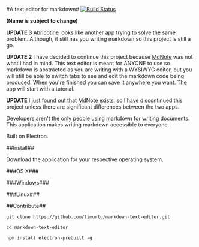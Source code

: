 #A text editor for markdown#
[![Build Status](https://travis-ci.org/timurtu/markdown-text-editor.svg?branch=master)](https://travis-ci.org/timurtu/markdown-text-editor)

**(Name is subject to change)**

**UPDATE 3** [Abricotine](http://abricotine.brrd.fr/) looks like another app trying to solve the same problem. Although, it still has you writing markdown so this project is still a go.

**UPDATE 2** I have decided to continue this project because [MdNote](http://md-note.com/) was not what I had in mind. This text editor is meant for ANYONE to use so markdown is abstracted as you are writing with a WYSIWYG editor, but you will still be able to switch tabs to see and edit the markdown code being produced. When you're finished you can save it anywhere you want. The app will start with a tutorial.

**UPDATE** I just found out that [MdNote](http://md-note.com/) exists, so I have discontinued this project unless there are significant differences between the two apps.

Developers aren't the only people using markdown for writing documents. This application makes writing markdown accessible to everyone.

Built on Electron.

##Install##

Download the application for your respective operating system.

###OS X###

###Windows###

###Linux###


##Contribute##

```
git clone https://github.com/timurtu/markdown-text-editor.git

cd markdown-text-editor

npm install electron-prebuilt -g
```
